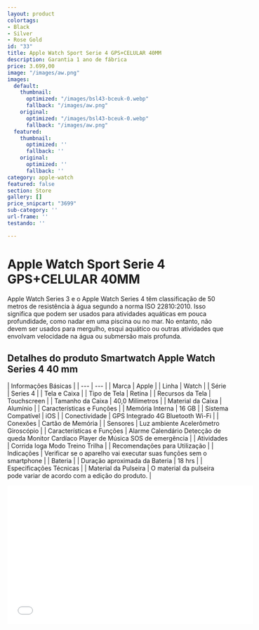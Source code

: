 ```yaml
---
layout: product
colortags:
- Black
- Silver
- Rose Gold
id: "33"
title: Apple Watch Sport Serie 4 GPS+CELULAR 40MM
description: Garantia 1 ano de fábrica
price: 3.699,00
image: "/images/aw.png"
images:
  default:
    thumbnail:
      optimized: "/images/bsl43-bceuk-0.webp"
      fallback: "/images/aw.png"
    original:
      optimized: "/images/bsl43-bceuk-0.webp"
      fallback: "/images/aw.png"
  featured:
    thumbnail:
      optimized: ''
      fallback: ''
    original:
      optimized: ''
      fallback: ''
category: apple-watch
featured: false
section: Store
gallery: []
price_snipcart: "3699"
sub-category: ''
url-frame: ''
testando: ''

---
```

# Apple Watch Sport Serie 4 GPS+CELULAR 40MM

Apple Watch Series 3 e o Apple Watch Series 4 têm classificação de 50 metros de resistência à água segundo a norma ISO 22810:2010. Isso significa que podem ser usados para atividades aquáticas em pouca profundidade, como nadar em uma piscina ou no mar. No entanto, não devem ser usados para mergulho, esqui aquático ou outras atividades que envolvam velocidade na água ou submersão mais profunda.

## Detalhes do produto Smartwatch Apple Watch Series 4 40 mm

| Informações Básicas |
| --- | --- |
| Marca | Apple |
| Linha | Watch |
| Série | Series 4 |
| Tela e Caixa |
| Tipo de Tela | Retina |
| Recursos da Tela | Touchscreen |
| Tamanho da Caixa | 40,0 Milímetros |
| Material da Caixa | Alumínio |
| Características e Funções |
| Memória Interna | 16 GB |
| Sistema Compatível | iOS |
| Conectividade | GPS Integrado 4G Bluetooth Wi-Fi |
| Conexões | Cartão de Memória |
| Sensores | Luz ambiente Acelerômetro Giroscópio |
| Características e Funções | Alarme Calendário Detecção de queda Monitor Cardíaco Player de Música SOS de emergência |
| Atividades | Corrida Ioga Modo Treino Trilha |
| Recomendações para Utilização |
| Indicações | Verificar se o aparelho vai executar suas funções sem o smartphone |
| Bateria |
| Duração aproximada da Bateria | 18 hrs |
| Especificações Técnicas |
| Material da Pulseira | O material da pulseira pode variar de acordo com a edição do produto. |

<iframe
width="560"
height="315"
src="[https://www.youtube.com/embed/TRjQ_pGCU0U](https://www.youtube.com/embed/TRjQ_pGCU0U "https://www.youtube.com/embed/TRjQ_pGCU0U")"
frameborder="0"
allow="accelerometer;
autoplay;
encrypted-media;
gyroscope;
picture-in-picture"
allowfullscreen

> 

</iframe>